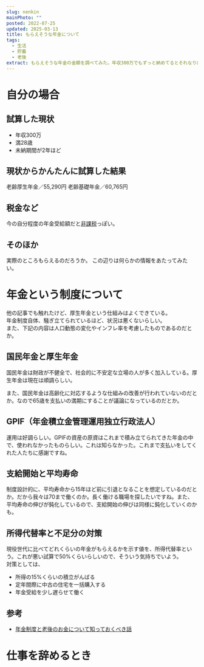 ```yaml
---
slug: nenkin
mainPhoto: ""
posted: 2022-07-25
updated: 2025-03-13
title: もらえそうな年金について
tags:
  - 生活
  - 貯蓄
  - 老後
extract: もらえそうな年金の金額を調べてみた。年収300万でもずっと納めてるとそれなりにもらえる感じがする。
---
```

# 自分の場合

## 試算した現状

- 年収300万
- 満28歳
- 未納期間が2年ほど

## 現状からかんたんに試算した結果

老齢厚生年金／55,290円
老齢基礎年金／60,765円
## 税金など

今の自分程度の年金受給額だと[非課税](https://www.jili.or.jp/lifeplan/lifesecurity/1125.html)っぽい。
## そのほか

実際のところもらえるのだろうか。
この辺りは何らかの情報をあたってみたい。

# 年金という制度について

他の記事でも触れたけど、厚生年金という仕組みはよくできている。  
年金制度自体、騒ぎ立てられているほど、状況は悪くないらしい。  
また、下記の内容は人口動態の変化やインフレ率を考慮したものであるのだとか。

## 国民年金と厚生年金

国民年金は財政が不健全で、社会的に不安定な立場の人が多く加入している。厚生年金は現在は順調らしい。  

また、国民年金は高齢化に対応するような仕組みの改善が行われていないのだとか。なので65歳を支払いの満期にすることが議論になっているのだとか。
## GPIF（年金積立金管理運用独立行政法人）

運用は好調らしい。GPIFの資産の原資はこれまで積み立てられてきた年金の中で、使われなかったものらしい。これは知らなかった。これまで支払いをしてくれた人たちに感謝ですね。

## 支給開始と平均寿命

制度設計的に、平均寿命から15年ほど前に引退となることを想定しているのだとか。だから我々は70まで働くのか。長く働ける職場を探したいですね。また、平均寿命の伸びが鈍化しているので、支給開始の伸びは同様に鈍化していくのかも。

## 所得代替率と不足分の対策

現役世代に比べてどれくらいの年金がもらえるかを示す値を、所得代替率という。これが悪い試算で50%くらいらしいので、そういう気持ちでいよう。  
対策としては、

- 所得の15%くらいの積立がんばる
- 定年間際に中古の住宅を一括購入する
- 年金受給を少し遅らせて働く

## 参考

- [年金制度と老後のお金について知っておくべき話](https://anond.hatelabo.jp/20241122045531) 

# 仕事を辞めるとき